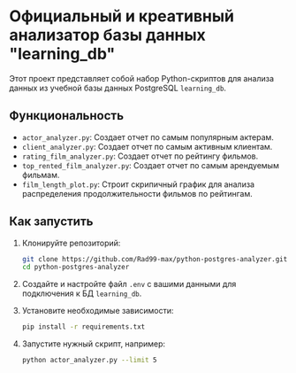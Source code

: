 # Официальный и креативный анализатор базы данных "learning_db"
Этот проект представляет собой набор Python-скриптов для анализа 
данных из учебной базы данных PostgreSQL `learning_db`.

## Функциональность

*   `actor_analyzer.py`: Создает отчет по самым популярным актерам.
*   `client_analyzer.py`: Создает отчет по самым активным клиентам.
*   `rating_film_analyzer.py`: Создает отчет по рейтингу фильмов.
*   `top_rented_film_analyzer.py`: Создает отчет по самым арендуемым фильмам.
*   `film_length_plot.py`: Строит скрипичный график для анализа 
распределения продолжительности фильмов по рейтингам.

## Как запустить

1.  Клонируйте репозиторий:
    ```bash
    git clone https://github.com/Rad99-max/python-postgres-analyzer.git
    cd python-postgres-analyzer
    ```
2.  Создайте и настройте файл `.env` с вашими данными для 
подключения к БД `learning_db`.

3.  Установите необходимые зависимости:
    ```bash
    pip install -r requirements.txt
    ```
4.  Запустите нужный скрипт, например:
    ```bash
    python actor_analyzer.py --limit 5
    ```
